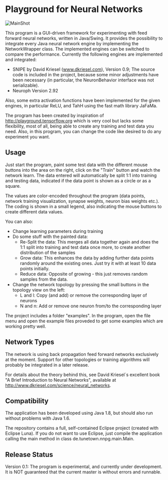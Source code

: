 # Playground for Neural Networks

![MainShot](Tunetown.github.com/SNIPE_Experimenter/images/MainImg.png)

This program is a GUI-driven framework for experimenting with feed forward neural networks, written in Java/Swing. It provides the possibility to integrate every Java neural network engine by implementing the NetworkWrapper class. The
implemented engines can be switched to compare the performance. Currently the following engines are implemented and integrated:

- SNIPE by David Kriesel (www.dkriesel.com), Version 0.9; The source code is included in the project, because some minor adjustments have been necessary (in particular, the NeuronBehavior interface was not serializable).
- Neuroph Version 2.92

Also, some extra activation functions have been implemented for the given engines, in particular ReLU, and TahH using the fast math library JaFaMa. 

The program has been created by inspiration of http://playground.tensorflow.org which is very cool but lacks some flexibility, most of all, being able to create any training and test data you need. Also, in this program, you can change the code like desired to do any experiment you want.

## Usage

Just start the program, paint some test data with the different mouse buttons into the area on the right, click on the "Train" button and watch the network learn. The data entered will automatically be split 1:1 into training and testing data, indicated if the data point is shown as a circle or as a square. 

The values are color-encoded throughout the program (data points, network training visualization, synapse weights, neuron bias weights etc.). The coding is shown in a small legend, also indicating the mouse buttons to create different data values. 

You can also:

- Change learning parameters during training 
- Do some stuff with the painted data:
	- Re-Split the data: This merges all data together again and does the 1:1 split into training and test data once more, to create another distribution of the samples 
	- Grow data: This enhances the data by adding further data points randomly around the existing ones. Just try it with at least 10 data points initially.
	- Reduce data: Opposite of growing - this just removes random samples from the data.
- Change the network topology by pressing the small buttons in the topology view on the left:
	- L and l: Copy (and add) or remove the corresponding layer of neurons 
	- N and n: Add or remove one neuron from/to the corresponding layer 

The project includes a folder "examples". In the program, open the file menu and open the example files proveded to get some examples which are working pretty well.  

## Network Types

The network is using back propagation feed forward networks exclusively at the moment. Support for other topologies or training algorithms will probably be integrated in a later release.

For details about the theory behind this, see David Kriesel´s excellent book "A Brief Introduction to Neural Networks", available at http://www.dkriesel.com/science/neural_networks.

## Compatibility

The application has been developed using Java 1.8, but should also run without problems with Java 1.6. 

The repository contains a full, self-contained Eclipse project (created with Eclipse Luna). If you do not want to use Eclipse, just compile the application calling the main method in class de.tunetown.nnpg.main.Main.

## Release Status

Version 0.1: The program is experimental, and currently under development. It is NOT guaranteed that the current master is without errors and runnable.   
